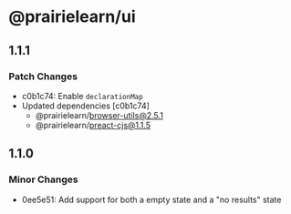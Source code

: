 # @prairielearn/ui

## 1.1.1

### Patch Changes

- c0b1c74: Enable `declarationMap`
- Updated dependencies [c0b1c74]
  - @prairielearn/browser-utils@2.5.1
  - @prairielearn/preact-cjs@1.1.5

## 1.1.0

### Minor Changes

- 0ee5e51: Add support for both a empty state and a "no results" state
